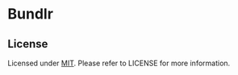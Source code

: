 # Bundlr

## License

Licensed under [MIT](http://opensource.org/licenses/mit-license.php). Please refer to LICENSE for more information.
